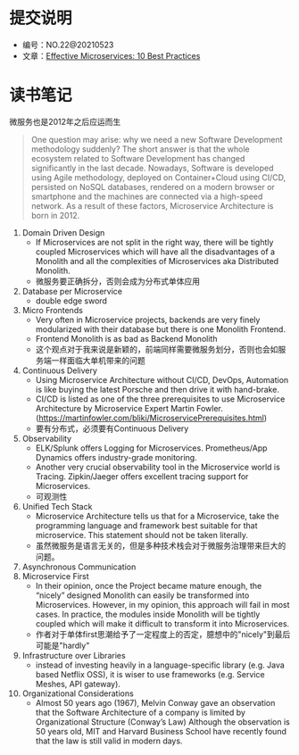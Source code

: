 # 提交说明
- 编号：NO.22@20210523
- 文章：[Effective Microservices: 10 Best Practices](https://towardsdatascience.com/effective-microservices-10-best-practices-c6e4ba0c6ee2)

# 读书笔记

微服务也是2012年之后应运而生
> One question may arise: why we need a new Software Development methodology suddenly? The short answer is that the whole ecosystem related to Software Development has changed significantly in the last decade. Nowadays, Software is developed using Agile methodology, deployed on Container+Cloud using CI/CD, persisted on NoSQL databases, rendered on a modern browser or smartphone and the machines are connected via a high-speed network. As a result of these factors, Microservice Architecture is born in 2012.

1. Domain Driven Design
    - If Microservices are not split in the right way, there will be tightly coupled Microservices which will have all the disadvantages of a Monolith and all the complexities of Microservices aka Distributed Monolith.
    - 微服务要正确拆分，否则会成为分布式单体应用
2. Database per Microservice
    - double edge sword    
3. Micro Frontends
    - Very often in Microservice projects, backends are very finely modularized with their database but there is one Monolith Frontend. 
    - Frontend Monolith is as bad as Backend Monolith
    - 这个观点对于我来说是新颖的，前端同样需要微服务划分，否则也会如服务端一样面临大单机带来的问题
4. Continuous Delivery
    - Using Microservice Architecture without CI/CD, DevOps, Automation is like buying the latest Porsche and then drive it with hand-brake. 
    - CI/CD is listed as one of the three prerequisites to use Microservice Architecture by Microservice Expert Martin Fowler.(https://martinfowler.com/bliki/MicroservicePrerequisites.html)
    - 要有分布式，必须要有Continuous Delivery
5. Observability
    - ELK/Splunk offers Logging for Microservices. Prometheus/App Dynamics offers industry-grade monitoring. 
    - Another very crucial observability tool in the Microservice world is Tracing.  Zipkin/Jaeger offers excellent tracing support for Microservices.
    - 可观测性
6. Unified Tech Stack
    - Microservice Architecture tells us that for a Microservice, take the programming language and framework best suitable for that microservice. This statement should not be taken literally.
    - 虽然微服务是语言无关的，但是多种技术栈会对于微服务治理带来巨大的问题。
7. Asynchronous Communication
8. Microservice First
    - In their opinion, once the Project became mature enough, the “nicely” designed Monolith can easily be transformed into Microservices. However, in my opinion, this approach will fail in most cases. In practice, the modules inside Monolith will be tightly coupled which will make it difficult to transform it into Microservices.
    - 作者对于单体first思潮给予了一定程度上的否定，臆想中的"nicely"到最后可能是"hardly"
9. Infrastructure over Libraries
    - instead of investing heavily in a language-specific library (e.g. Java based Netflix OSS), it is wiser to use frameworks (e.g. Service Meshes, API gateway).
10. Organizational Considerations
    - Almost 50 years ago (1967), Melvin Conway gave an observation that the Software Architecture of a company is limited by Organizational Structure (Conway’s Law) Although the observation is 50 years old, MIT and Harvard Business School have recently found that the law is still valid in modern days.